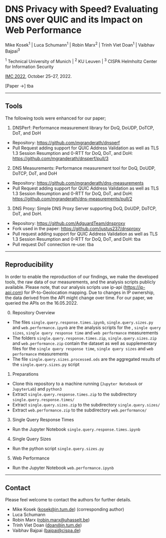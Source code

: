 # DNS Privacy with Speed? Evaluating DNS over QUIC and its Impact on Web Performance

Mike Kosek<sup>1</sup> | Luca Schumann<sup>1</sup> | Robin Marx<sup>2</sup> | Trinh Viet Doan<sup>1</sup> | Vaibhav Bajpai<sup>3</sup>

<sup>1</sup> Technical University of Munich | <sup>2</sup> KU Leuven | <sup>3</sup> CISPA Helmholtz Center for Information Security

[IMC 2022](https://conferences.sigcomm.org/imc/2022/), October 25&ndash;27, 2022.

[Paper &rarr;] tba

---

## Tools

The following tools were enhanced for our paper;

1. DNSPerf: Performance measurement library for DoQ, DoUDP, DoTCP, DoT, and DoH 
* Repository: https://github.com/mgranderath/dnsperf
* Pull Request adding support for QUIC Address Validation as well as TLS 1.3 Session Resumption and 0-RTT for DoQ, DoT, and DoH: https://github.com/mgranderath/dnsperf/pull/3

2. DNS Measurements: Performance measurement tool for DoQ, DoUDP, DoTCP, DoT, and DoH
* Repository: https://github.com/mgranderath/dns-measurements
* Pull Request adding support for QUIC Address Validation as well as TLS 1.3 Session Resumption and 0-RTT for DoQ, DoT, and DoH: https://github.com/mgranderath/dns-measurements/pull/2

3. DNS Proxy: Simple DNS Proxy Server supporting DoQ, DoUDP, DoTCP, DoT, and DoH. 
* Repository: https://github.com/AdguardTeam/dnsproxy
* Fork used in the paper: https://github.com/justus237/dnsproxy
* Pull request adding support for QUIC Address Validation as well as TLS 1.3 Session Resumption and 0-RTT for DoQ, DoT, and DoH: tba
* Pull request DoT connection re-use: tba 

---

## Reproducibility

In order to enable the reproduction of our findings, we make the developed tools, the raw data of our measurements, and the analysis scripts publicly available. Please note, that our analysis scripts use ip-api (https://ip-api.com) for IP-to-Geolocation mapping. Due to changes in IP ownership, the data derived from the API might change over time. For our paper, we queried the APIs on the 16.05.2022.

0. Repository Overview
* The files ```single.query.response.times.ipynb```, ```single.query.sizes.py``` and ```web.performance.ipynb``` are the analysis scripts for the , ```single query sizes```, ```single query response time``` and ```web performance``` measurements
* The folders ```single.query.response.times.zip```, ```single.query.sizes.zip``` and ```web.performance.zip``` contain the dataset as well as supplementary files for the ```single query response time```, ```single query sizes``` and ```web performance``` measurements
* The file ```single.query.sizes.processed.ods``` are the aggregated results of the ```single.query.sizes.py``` script


1. Preparations
* Clone this repository to a machine running (```Jupyter Notebook``` or ```JupyterLab```) and ```python3```
* Extract ```single.query.response.times.zip``` to the subdirectory ```single.query.response.times/```
* Extract ```single.query.sizes.zip``` to the subdirectory ```single.query.sizes/```
* Extract ```web.performance.zip``` to the subdirectory ```web.performance/```

3. Single Query Response Times
* Run the Jupyter Notebook ```single.query.response.times.ipynb```

4. Single Query Sizes
* Run the python script ```single.query.sizes.py```

5. Web Performance
* Run the Jupyter Notebook ```web.performance.ipynb```

---

## Contact

Please feel welcome to contact the authors for further details.

* Mike Kosek (kosek@in.tum.de) (corresponding author)
* Luca Schumann
* Robin Marx (robin.marx@uhasselt.be)
* Trinh Viet Doan (doan@in.tum.de)
* Vaibhav Bajpai (bajpai@cispa.de)
